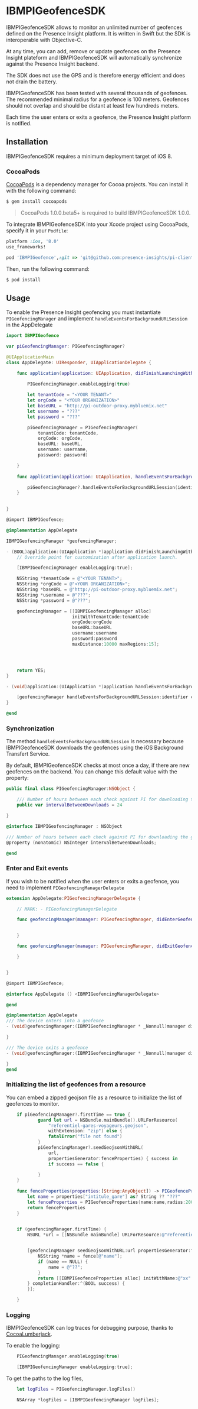 # IBMPIGeofenceSDK

IBMPIGeofenceSDK allows to monitor an unlimited number of geofences defined on the Presence Insight platform. 
It is written in Swift but the SDK is interoperable with Objective-C.

At any time, you can add, remove or update geofences on the Presence Insight plateform and IBMPIGeofenceSDK 
will automatically synchronize against the Presence Insight backend.

The SDK does not use the GPS and is therefore energy efficient and does not drain the battery.

IBMPIGeofenceSDK has been tested with several thousands of geofences. 
The recommended minimal radius for a geofence is 100 meters. Geofences should not overlap and should be distant
at least few hundreds meters. 

Each time the user enters or exits a geofence, the Presence Insight platform is notified.


## Installation

IBMPIGeofenceSDK requires a minimum deployment target of iOS 8.

### CocoaPods

[CocoaPods](http://cocoapods.org) is a dependency manager for Cocoa projects. You can install it with the following command:

```bash
$ gem install cocoapods
```

> CocoaPods 1.0.0.beta5+ is required to build IBMPIGeofenceSDK 1.0.0.

To integrate IBMPIGeofenceSDK into your Xcode project using CocoaPods, specify it in your `Podfile`:

```ruby
platform :ios, '8.0'
use_frameworks!

pod 'IBMPIGeofence',:git => 'git@github.com:presence-insights/pi-clientsdk-ios.git',  :branch => '89855_dev_outdoor'
```

Then, run the following command:

```bash
$ pod install
```

## Usage

To enable the Presence Insight geofencing  you must instantiate `PIGeofencingManager` 
and implement `handleEventsForBackgroundURLSession` in the AppDelegate

```swift
import IBMPIGeofence

var piGeofencingManager: PIGeofencingManager?

@UIApplicationMain
class AppDelegate: UIResponder, UIApplicationDelegate {

	func application(application: UIApplication, didFinishLaunchingWithOptions launchOptions: [NSObject: AnyObject]?) -> Bool {
	
		PIGeofencingManager.enableLogging(true)

		let tenantCode = "<YOUR TENANT>"
		let orgCode = "<YOUR ORGANIZATION>"
		let baseURL = "http://pi-outdoor-proxy.mybluemix.net"
		let username = "???"
		let password = "???"

		piGeofencingManager = PIGeofencingManager(
			tenantCode: tenantCode,
			orgCode: orgCode,
			baseURL: baseURL,
			username: username,
			password: password)

	}
	
	func application(application: UIApplication, handleEventsForBackgroundURLSession identifier: String, completionHandler: () -> Void) {

		piGeofencingManager?.handleEventsForBackgroundURLSession(identifier, completionHandler: completionHandler)
	}

	
}
```

```objective-c
@import IBMPIGeofence;

@implementation AppDelegate

IBMPIGeofencingManager *geofencingManager;

- (BOOL)application:(UIApplication *)application didFinishLaunchingWithOptions:(NSDictionary *)launchOptions {
	// Override point for customization after application launch.

	[IBMPIGeofencingManager enableLogging:true];

	NSString *tenantCode = @"<YOUR TENANT>";
	NSString *orgCode = @"<YOUR ORGANIZATION>";
	NSString *baseURL = @"http://pi-outdoor-proxy.mybluemix.net";
	NSString *username = @"???";
	NSString *password = @"???";

	geofencingManager = [[IBMPIGeofencingManager alloc]
						 initWithTenantCode:tenantCode
						 orgCode:orgCode
						 baseURL:baseURL
						 username:username
						 password:password
						 maxDistance:10000 maxRegions:15];




	return YES;
}

- (void)application:(UIApplication *)application handleEventsForBackgroundURLSession:(NSString *)identifier completionHandler:(void (^)())completionHandler {

	[geofencingManager handleEventsForBackgroundURLSession:identifier completionHandler:completionHandler];
}

@end
```

### Synchronization

The method `handleEventsForBackgroundURLSession` is necessary because IBMPIGeofenceSDK downloads the geofences using
the iOS Background Transfert Service.

By default, IBMPIGeofenceSDK checks at most once a day, if there are new geofences on the backend. You can change
this default value with the property:

```swift
public final class PIGeofencingManager:NSObject {

	/// Number of hours between each check against PI for downloading the geofence definitions 
	public var intervalBetweenDownloads = 24

}
```

```objective-c
@interface IBMPIGeofencingManager : NSObject

/// Number of hours between each check against PI for downloading the geofence definitions
@property (nonatomic) NSInteger intervalBetweenDownloads;

@end
```

### Enter and Exit events

If you wish to be notified when the user enters or exits a geofence, you need to implement `PIGeofencingManagerDelegate`


```swift
extension AppDelegate:PIGeofencingManagerDelegate {

	// MARK: - PIGeofencingManagerDelegate

	func geofencingManager(manager: PIGeofencingManager, didEnterGeofence geofence: PIGeofence? ) {


	}

	func geofencingManager(manager: PIGeofencingManager, didExitGeofence geofence: PIGeofence? ) {

	}


}

```

```objective-c
@import IBMPIGeofence;

@interface AppDelegate () <IBMPIGeofencingManagerDelegate>

@end

@implementation AppDelegate
/// The device enters into a geofence
- (void)geofencingManager:(IBMPIGeofencingManager * _Nonnull)manager didEnterGeofence:(IBMPIGeofence * _Nullable)geofence {

}

/// The device exits a geofence
- (void)geofencingManager:(IBMPIGeofencingManager * _Nonnull)manager didExitGeofence:(IBMPIGeofence * _Nullable)geofence {

}
@end
```

### Initializing the list of geofences from a resource

You can embed a zipped geojson file as a resource to initialize the list of geofences to monitor.

```swift
	if piGeofencingManager?.firstTime == true {
            guard let url = NSBundle.mainBundle().URLForResource(
				"referentiel-gares-voyageurs.geojson",
				withExtension: "zip") else {
                fatalError("file not found")
            }
			piGeofencingManager?.seedGeojsonWithURL(
				url,
				propertiesGenerator:fenceProperties) { success in
				if success == false {

			}
    }
    
    func fenceProperties(properties:[String:AnyObject]) -> PIGeofenceProperties {
        let name = properties["intitule_gare"] as? String ?? "???"
        let fenceProperties = PIGeofenceProperties(name:name,radius:200,code:nil,local: true)
        return fenceProperties
    }
    
```

```objective-c
	if (geofencingManager.firstTime) {
		NSURL *url = [[NSBundle mainBundle] URLForResource:@"referentiel-gares-voyageurs.geojson" withExtension:@"zip"];


		[geofencingManager seedGeojsonWithURL:url propertiesGenerator:^IBMPIGeofenceProperties * _Nonnull(NSDictionary<NSString *,id> * _Nonnull fence) {
			NSString *name = fence[@"name"];
			if (name == NULL) {
				name = @"??";
			}
			return [[IBMPIGeofenceProperties alloc] initWithName:@"xx" radius:100 code:@"dd" local:false];
		} completionHandler:^(BOOL success) {
		}];

	}
```

### Logging

IBMPIGeofenceSDK can log traces for debugging purpose, thanks to [CocoaLumberjack](https://cocoapods.org/pods/CocoaLumberjack).

To enable the logging:

```swift
	PIGeofencingManager.enableLogging(true)
```

```objective-c
	[IBMPIGeofencingManager enableLogging:true];
```

To get the paths to the log files,


```swift
	let logFiles = PIGeofencingManager.logFiles()
```

```objective-c
	NSArray *logFiles = [IBMPIGeofencingManager logFiles];
```





